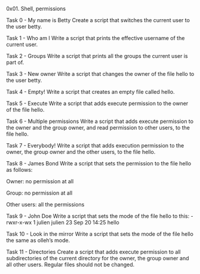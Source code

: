0x01. Shell, permissions

Task 0 - My name is Betty
Create a script that switches the current user to the user betty.

Task 1 - Who am I
Write a script that prints the effective username of the current user.

Task 2 - Groups
Write a script that prints all the groups the current user is part of.

Task 3 - New owner
Write a script that changes the owner of the file hello to the user betty.

Task 4 - Empty!
Write a script that creates an empty file called hello.

Task 5 - Execute 
Write a script that adds execute permission to the owner of the file hello.

Task 6 - Multiple permissions
Write a script that adds execute permission to the owner and the group owner, and read permission to other users, to the file hello.

Task 7 - Everybody!
Write a script that adds execution permission to the owner, the group owner and the other users, to the file hello.

Task 8 - James Bond
Write a script that sets the permission to the file hello as follows:

Owner: no permission at all

Group: no permission at all

Other users: all the permissions 

Task 9 - John Doe
Write a script that sets the mode of the file hello to this:
-rwxr-x-wx 1 julien julien 23 Sep 20 14:25 hello

Task 10 - Look in the mirror
Write a script that sets the mode of the file hello the same as olleh’s mode.

Task 11 - Directories
Create a script that adds execute permission to all subdirectories of the current directory for the owner, the group owner and all other users. Regular files should not be changed.
